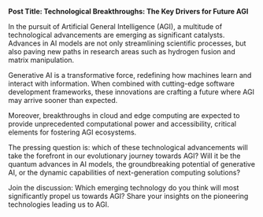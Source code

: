 **Post Title: Technological Breakthroughs: The Key Drivers for Future AGI**

In the pursuit of Artificial General Intelligence (AGI), a multitude of technological advancements are emerging as significant catalysts. Advances in AI models are not only streamlining scientific processes, but also paving new paths in research areas such as hydrogen fusion and matrix manipulation.  

Generative AI is a transformative force, redefining how machines learn and interact with information. When combined with cutting-edge software development frameworks, these innovations are crafting a future where AGI may arrive sooner than expected.  

Moreover, breakthroughs in cloud and edge computing are expected to provide unprecedented computational power and accessibility, critical elements for fostering AGI ecosystems.  

The pressing question is: which of these technological advancements will take the forefront in our evolutionary journey towards AGI? Will it be the quantum advances in AI models, the groundbreaking potential of generative AI, or the dynamic capabilities of next-generation computing solutions?  

Join the discussion: Which emerging technology do you think will most significantly propel us towards AGI? Share your insights on the pioneering technologies leading us to AGI.